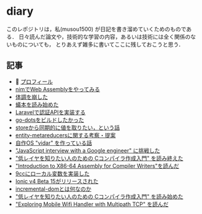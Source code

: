 # diary

このレポジトリは，私(musou1500) が日記を書き溜めていくためのものである．
日々読んだ論文や，技術的な学習の内容，あるいは技術には全く関係のないものについても，
とりあえず雑多に書いてここに残しておこうと思う．

## 記事

* :pushpin: [プロフィール](./profile.mkd)
* [nimでWeb Assemblyをやってみる](./wasm-in-nim.mkd)
* [体調を崩した](./2019-06-got-sick.mkd)
* [蟻本を読み始めた](./bought-ant-book.mkd)
* [Laravelで認証APIを実装する](./building-auth-json-api-by-laravel.mkd)
* [go-dotsをビルドしたかった](./building-go-dots.mkd)
* [storeから同期的に値を取りたい，という話](./store-sync-way.mkd)
* [entity-metareducersに関する考察・提案](./memo-entity-metareducer.mkd)
* [自作OS "vidar" を作っている話](./started-making-home-made-os-vidar.mkd)
* ["JavaScript interview with a Google engineer" に挑戦した](./try-google-js-interview.mkd)
* [ "低レイヤを知りたい人のための Cコンパイラ作成入門" を読み終えた](./finished-reading-compilerbook.mkd)
* ["Introduction to X86-64 Assembly for Compiler Writers"を読んだ](./intro-to-x8664-asm-for-compiler-writers.mkd)
* [9ccにローカル変数を実装した](./impl-local-var-in-9cc.mkd)
* [Ionic v4 Beta 15がリリースされた](./release-ionic-4-beta15.mkd)
* [incremental-domとは何なのか](./what-is-the-incremental-dom.mkd)
* ["低レイヤを知りたい人のための Cコンパイラ作成入門" を読み始めた](./compiler-book-9cc.mkd)
* ["Exploring Mobile Wifi Handler with Multipath TCP" を読んだ](./Exploring-Mobile-WiFi-Handover-with-Multipath-TCP.mkd)
